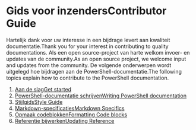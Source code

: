 # <a name="contributor-guide"></a><span data-ttu-id="68707-101">Gids voor inzenders</span><span class="sxs-lookup"><span data-stu-id="68707-101">Contributor Guide</span></span>

<span data-ttu-id="68707-102">Hartelijk dank voor uw interesse in een bijdrage levert aan kwaliteit documentatie.</span><span class="sxs-lookup"><span data-stu-id="68707-102">Thank you for your interest in contributing to quality documentations.</span></span>
<span data-ttu-id="68707-103">Als een open source-project van harte welkom invoer- en updates van de community.</span><span class="sxs-lookup"><span data-stu-id="68707-103">As an open source project, we welcome input and updates from the community.</span></span>
<span data-ttu-id="68707-104">De volgende onderwerpen wordt uitgelegd hoe bijdragen aan de PowerShell-documentatie.</span><span class="sxs-lookup"><span data-stu-id="68707-104">The following topics explain how to contribute to the PowerShell documentation.</span></span>

1. [<span data-ttu-id="68707-105">Aan de slag</span><span class="sxs-lookup"><span data-stu-id="68707-105">Get started</span></span>](./contributing/1-GET-STARTED.md)
2. [<span data-ttu-id="68707-106">PowerShell-documentatie schrijven</span><span class="sxs-lookup"><span data-stu-id="68707-106">Writing PowerShell documentation</span></span>](./contributing/2-WRITING.md)
3. [<span data-ttu-id="68707-107">Stijlgids</span><span class="sxs-lookup"><span data-stu-id="68707-107">Style Guide</span></span>](./contributing/3-STYLE-GUIDE.md)
4. [<span data-ttu-id="68707-108">Markdown-specificaties</span><span class="sxs-lookup"><span data-stu-id="68707-108">Markdown Specifics</span></span>](./contributing/4-MARKDOWN-SPECIFICS.md)
5. [<span data-ttu-id="68707-109">Opmaak codeblokken</span><span class="sxs-lookup"><span data-stu-id="68707-109">Formatting Code blocks</span></span>](./contributing/5-FORMATTING-CODE.md)
6. [<span data-ttu-id="68707-110">Referentie bijwerken</span><span class="sxs-lookup"><span data-stu-id="68707-110">Updating Reference</span></span>](./contributing/6-UPDATING-REFERENCE.md)